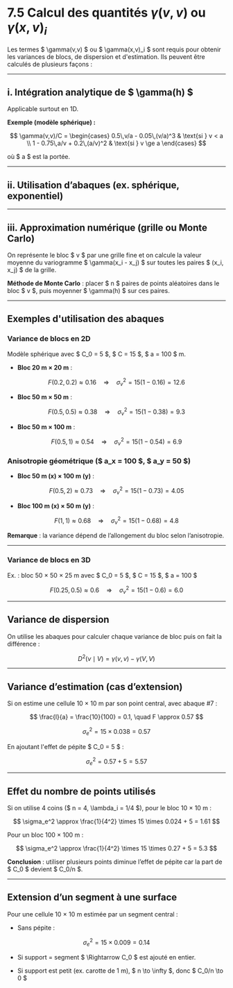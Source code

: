# 7.5 Calcul des quantités $\gamma(v,v)$ ou $\gamma(x,v)_i$

Les termes $ \gamma(v,v) $ ou $ \gamma(x,v)_i $ sont requis pour obtenir les variances de blocs, de dispersion et d'estimation. Ils peuvent être calculés de plusieurs façons :

---

## i. Intégration analytique de $ \gamma(h) $

Applicable surtout en 1D.

**Exemple (modèle sphérique) :**

$$
\gamma(v,v)/C = 
\begin{cases}
0.5\,v/a - 0.05\,(v/a)^3 & \text{si } v < a \\
1 - 0.75\,a/v + 0.2\,(a/v)^2 & \text{si } v \ge a
\end{cases}
$$

où $ a $ est la portée.

---

## ii. Utilisation d’abaques (ex. sphérique, exponentiel)

---

## iii. Approximation numérique (grille ou Monte Carlo)

On représente le bloc $ v $ par une grille fine et on calcule la valeur moyenne du variogramme $ \gamma(x_i - x_j) $ sur toutes les paires $ (x_i, x_j) $ de la grille.

**Méthode de Monte Carlo** : placer $ n $ paires de points aléatoires dans le bloc $ v $, puis moyenner $ \gamma(h) $ sur ces paires.

---

## Exemples d'utilisation des abaques

### Variance de blocs en 2D

Modèle sphérique avec $ C_0 = 5 $, $ C = 15 $, $ a = 100 $ m.

- **Bloc 20 m × 20 m** :

$$
F(0.2, 0.2) \approx 0.16 \quad \Rightarrow \quad \sigma_v^2 = 15(1 - 0.16) = 12.6
$$

- **Bloc 50 m × 50 m** :

$$
F(0.5, 0.5) \approx 0.38 \quad \Rightarrow \quad \sigma_v^2 = 15(1 - 0.38) = 9.3
$$

- **Bloc 50 m × 100 m** :

$$
F(0.5, 1) \approx 0.54 \quad \Rightarrow \quad \sigma_v^2 = 15(1 - 0.54) = 6.9
$$

### Anisotropie géométrique ($ a_x = 100 $, $ a_y = 50 $)

- **Bloc 50 m (x) × 100 m (y)** :

$$
F(0.5, 2) \approx 0.73 \quad \Rightarrow \quad \sigma_v^2 = 15(1 - 0.73) = 4.05
$$

- **Bloc 100 m (x) × 50 m (y)** :

$$
F(1, 1) \approx 0.68 \quad \Rightarrow \quad \sigma_v^2 = 15(1 - 0.68) = 4.8
$$

**Remarque** : la variance dépend de l’allongement du bloc selon l’anisotropie.

---

### Variance de blocs en 3D

Ex. : bloc 50 × 50 × 25 m avec $ C_0 = 5 $, $ C = 15 $, $ a = 100 $

$$
F(0.25, 0.5) \approx 0.6 \quad \Rightarrow \quad \sigma_v^2 = 15(1 - 0.6) = 6.0
$$

---

## Variance de dispersion

On utilise les abaques pour calculer chaque variance de bloc puis on fait la différence :

$$
D^2(v \mid V) = \gamma(v,v) - \gamma(V,V)
$$

---

## Variance d’estimation (cas d’extension)

Si on estime une cellule 10 × 10 m par son point central, avec abaque #7 :

$$
\frac{l}{a} = \frac{10}{100} = 0.1, \quad F \approx 0.57
$$

$$
\sigma_e^2 = 15 \times 0.038 = 0.57
$$

En ajoutant l'effet de pépite $ C_0 = 5 $ :

$$
\sigma_e^2 = 0.57 + 5 = 5.57
$$

---

## Effet du nombre de points utilisés

Si on utilise 4 coins ($ n = 4, \lambda_i = 1/4 $), pour le bloc 10 × 10 m :

$$
\sigma_e^2 \approx \frac{1}{4^2} \times 15 \times 0.024 + 5 = 1.61
$$

Pour un bloc 100 × 100 m :

$$
\sigma_e^2 \approx \frac{1}{4^2} \times 15 \times 0.27 + 5 = 5.3
$$

**Conclusion** : utiliser plusieurs points diminue l’effet de pépite car la part de $ C_0 $ devient $ C_0/n $.

---

## Extension d’un segment à une surface

Pour une cellule 10 × 10 m estimée par un segment central :

- Sans pépite :

$$
\sigma_e^2 = 15 \times 0.009 = 0.14
$$

- Si support = segment $ \Rightarrow C_0 $ est ajouté en entier.

- Si support est petit (ex. carotte de 1 m), $ n \to \infty $, donc $ C_0/n \to 0 $


